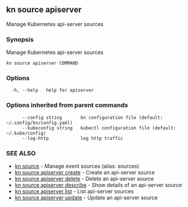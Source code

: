 ## kn source apiserver

Manage Kubernetes api-server sources

### Synopsis

Manage Kubernetes api-server sources

```
kn source apiserver COMMAND
```

### Options

```
  -h, --help   help for apiserver
```

### Options inherited from parent commands

```
      --config string       kn configuration file (default: ~/.config/kn/config.yaml)
      --kubeconfig string   kubectl configuration file (default: ~/.kube/config)
      --log-http            log http traffic
```

### SEE ALSO

* [kn source](kn_source.md)	 - Manage event sources (alias: sources)
* [kn source apiserver create](kn_source_apiserver_create.md)	 - Create an api-server source
* [kn source apiserver delete](kn_source_apiserver_delete.md)	 - Delete an api-server source
* [kn source apiserver describe](kn_source_apiserver_describe.md)	 - Show details of an api-server source
* [kn source apiserver list](kn_source_apiserver_list.md)	 - List api-server sources
* [kn source apiserver update](kn_source_apiserver_update.md)	 - Update an api-server source

